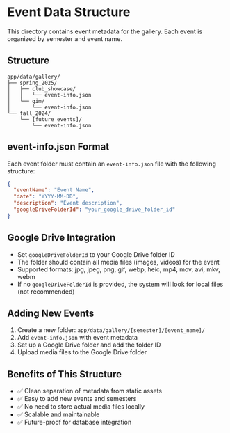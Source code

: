 # Event Data Structure

This directory contains event metadata for the gallery. Each event is organized by semester and event name.

## Structure

```
app/data/gallery/
├── spring_2025/
│   ├── club_showcase/
│   │   └── event-info.json
│   └── gim/
│       └── event-info.json
└── fall_2024/
    └── [future events]/
        └── event-info.json
```

## event-info.json Format

Each event folder must contain an `event-info.json` file with the following structure:

```json
{
  "eventName": "Event Name",
  "date": "YYYY-MM-DD",
  "description": "Event description",
  "googleDriveFolderId": "your_google_drive_folder_id"
}
```

## Google Drive Integration

- Set `googleDriveFolderId` to your Google Drive folder ID
- The folder should contain all media files (images, videos) for the event
- Supported formats: jpg, jpeg, png, gif, webp, heic, mp4, mov, avi, mkv, webm
- If no `googleDriveFolderId` is provided, the system will look for local files (not recommended)

## Adding New Events

1. Create a new folder: `app/data/gallery/[semester]/[event_name]/`
2. Add `event-info.json` with event metadata
3. Set up a Google Drive folder and add the folder ID
4. Upload media files to the Google Drive folder

## Benefits of This Structure

- ✅ Clean separation of metadata from static assets
- ✅ Easy to add new events and semesters
- ✅ No need to store actual media files locally
- ✅ Scalable and maintainable
- ✅ Future-proof for database integration
